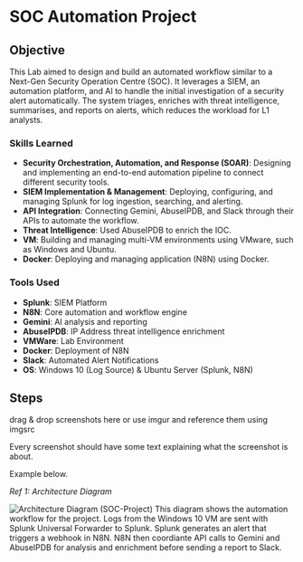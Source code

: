 # SOC Automation Project

## Objective

This Lab aimed to design and build an automated workflow similar to a Next-Gen Security Operation Centre (SOC). It leverages a SIEM, an automation platform, and AI to handle the initial investigation of a security alert automatically. The system triages, enriches with threat intelligence, summarises, and reports on alerts, which reduces the workload for L1 analysts.

### Skills Learned

- **Security Orchestration, Automation, and Response (SOAR)**: Designing and implementing an end-to-end automation pipeline to connect different security tools.
- **SIEM Implementation & Management**: Deploying, configuring, and managing Splunk for log ingestion, searching, and alerting.
- **API Integration**: Connecting Gemini, AbuseIPDB, and Slack through their APIs to automate the workflow. 
- **Threat Intelligence**: Used AbuseIPDB to enrich the IOC.
- **VM**: Building and managing multi-VM environments using VMware, such as Windows and Ubuntu.
- **Docker**: Deploying and managing application (N8N) using Docker.

### Tools Used
- **Splunk**: SIEM Platform
- **N8N**: Core automation and workflow engine
- **Gemini**: AI analysis and reporting
- **AbuseIPDB**: IP Address threat intelligence enrichment
- **VMWare**: Lab Environment
- **Docker**: Deployment of N8N
- **Slack**: Automated Alert Notifications
- **OS**: Windows 10 (Log Source) & Ubuntu Server (Splunk, N8N)




## Steps
drag & drop screenshots here or use imgur and reference them using imgsrc

Every screenshot should have some text explaining what the screenshot is about.

Example below.

*Ref 1: Architecture Diagram*

![Architecture Diagram (SOC-Project)](https://github.com/user-attachments/assets/0dd6af91-b1ad-4121-b83d-d45de7a96432)
This diagram shows the automation workflow for the project. Logs from the Windows 10 VM are sent with Splunk Universal Forwarder to Splunk. Splunk generates an alert that triggers a webhook in N8N. N8N then coordiante API calls to Gemini and AbuseIPDB for analysis and enrichment before sending a report to Slack.
